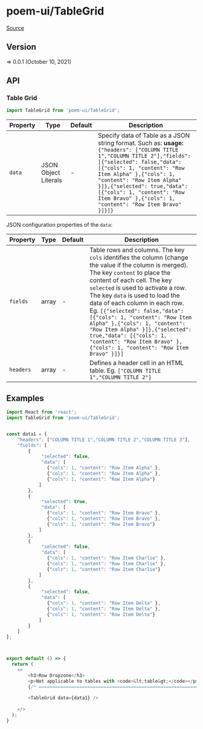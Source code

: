 # poem-ui/TableGrid

[Source](https://github.com/xizon/poem-ui/tree/main/src/TableGrid)

## Version

=> 0.0.1 (October 10, 2021)

## API

### Table Grid
```js
import TableGrid from 'poem-ui/TableGrid';
```
| Property | Type | Default | Description |
| --- | --- | --- | --- |
| `data` | JSON Object Literals | - | Specify data of Table as a JSON string format. Such as: **usage:**<br />`{"headers": ["COLUMN TITLE 1","COLUMN TITLE 2"],"fields":[{"selected": false,"data": [{"cols": 1, "content": "Row Item Alpha" },{"cols": 1, "content": "Row Item Alpha" }]},{"selected": true,"data": [{"cols": 1, "content": "Row Item Bravo" },{"cols": 1, "content": "Row Item Bravo" }]}]}` |



JSON configuration properties of the `data`:

| Property | Type | Default | Description |
| --- | --- | --- | --- |
| `fields` | array | - | Table rows and columns. The key `cols` identifies the column (change the value if the column is merged). The key `content` to place the content of each cell. The key `selected` is used to activate a row. The key `data` is used to load the data of each column in each row. Eg. `[{"selected": false,"data": [{"cols": 1, "content": "Row Item Alpha" },{"cols": 1, "content": "Row Item Alpha" }]},{"selected": true,"data": [{"cols": 1, "content": "Row Item Bravo" },{"cols": 1, "content": "Row Item Bravo" }]}]` |
| `headers` | array | - | Defines a header cell in an HTML table. Eg. `["COLUMN TITLE 1","COLUMN TITLE 2"]` |



## Examples

```js
import React from 'react';
import TableGrid from 'poem-ui/TableGrid';


const data1 = {
	"headers": ["COLUMN TITLE 1","COLUMN TITLE 2","COLUMN TITLE 3"],
	"fields": [
		{  
			 "selected": false, 
			 "data": [
			   {"cols": 1, "content": "Row Item Alpha" },
			   {"cols": 1, "content": "Row Item Alpha" },
			   {"cols": 1, "content": "Row Item Alpha"}
			] 
		},
		{
			 "selected": true, 
			 "data": [
			   {"cols": 1, "content": "Row Item Bravo" },
			   {"cols": 1, "content": "Row Item Bravo" },
			   {"cols": 1, "content": "Row Item Bravo"}
			] 
		},
		{
			 "selected": false, 
			 "data": [
			   {"cols": 1, "content": "Row Item Charlie" },
			   {"cols": 1, "content": "Row Item Charlie" },
			   {"cols": 1, "content": "Row Item Charlie"}
			] 
		},
		{
			 "selected": false, 
			 "data": [
			   {"cols": 1, "content": "Row Item Delta" },
			   {"cols": 1, "content": "Row Item Delta" },
			   {"cols": 1, "content": "Row Item Delta"}
			] 
		}
	]
};



export default () => {
  return (
    <>
		<h3>Row Dropzone</h3>
		<p>Not applicable to tables with <code>&lt;table&gt;</code></p>
		{/* ================================================================== */} 
	  
	    <TableGrid data={data1} />
				
    </>
  );
}

```